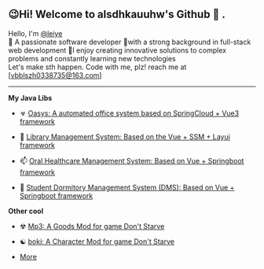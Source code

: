 ## 😉Hi! Welcome to alsdhkauuhw's Github 👋 .

Hello, I'm [@leiye](https://github.com/alsdhkauuhw/alsdhkauuhw)   
🔭 A passionate software developer  🍔with a strong background in full-stack web development
🔎I enjoy creating innovative solutions to complex problems and constantly learning new technologies  
Let's make sth happen. Code with me, plz! reach me at [vbblszh0338735@163.com]  


---


**My Java Libs**

- <font style="vertical-align: inherit;"><font style="vertical-align: inherit;">☣</font></font> [Oasys: A automated office system based on SpringCloud + Vue3 framework](https://github.com/alsdhkauuhw/Oasys)

- <font style="vertical-align: inherit;"><font style="vertical-align: inherit;">📖</font></font> [Library Management System: Based on the Vue + SSM + Layui framework](https://github.com/alsdhkauuhw/library-manage-system)

- <font style="vertical-align: inherit;"><font style="vertical-align: inherit;">📫</font></font> [Oral Healthcare Management System: Based on Vue + Springboot framework](https://github.com/alsdhkauuhw/Oral-)

- <font style="vertical-align: inherit;"><font style="vertical-align: inherit;">🦹</font></font> [Student Dormitory Management System (DMS):  Based on Vue + Springboot framework](https://github.com/alsdhkauuhw/LNCQXT)

**Other cool**

- <font style="vertical-align: inherit;"><font style="vertical-align: inherit;">☢</font></font> [Mp3: A Goods Mod for game Don't Starve](https://github.com/alsdhkauuhw/mod--mp3)

- <font style="vertical-align: inherit;"><font style="vertical-align: inherit;">☯</font></font> [boki: A Character Mod for game Don't Starve](https://github.com/alsdhkauuhw/mods)

- [More](https://github.com/alsdhkauuhw?tab=repositories) 
